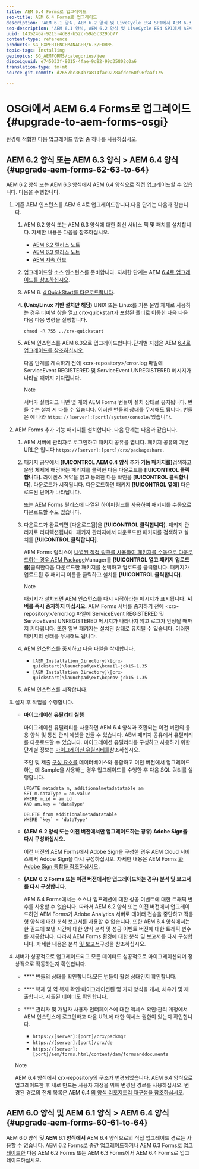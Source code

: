 ```yaml
---
title: AEM 6.4 Forms로 업그레이드
seo-title: AEM 6.4 Forms로 업그레이드
description: 'AEM 6.1 양식, AEM 6.2 양식 및 LiveCycle ES4 SP1에서 AEM 6.3 Forms로 직접 업그레이드할 수 있습니다. '
seo-description: 'AEM 6.1 양식, AEM 6.2 양식 및 LiveCycle ES4 SP1에서 AEM 6.3 Forms로 직접 업그레이드할 수 있습니다. '
uuid: 1435246a-9215-4d88-b52c-59a5c329bb77
content-type: reference
products: SG_EXPERIENCEMANAGER/6.3/FORMS
topic-tags: installing
geptopics: SG_AEMFORMS/categories/jee
discoiquuid: e745033f-8015-4fae-9d82-99d35802c0a6
translation-type: tm+mt
source-git-commit: d2657bc364b7a814fac9228afdec60f96faaf175

---
```



# OSGi에서 AEM 6.4 Forms로 업그레이드 {#upgrade-to-aem-forms-osgi}

환경에 적합한 다음 업그레이드 방법 중 하나를 사용하십시오.

## AEM 6.2 양식 또는 AEM 6.3 양식 > AEM 6.4 양식 {#upgrade-aem-forms-62-63-to-64}

AEM 6.2 양식 또는 AEM 6.3 양식에서 AEM 6.4 양식으로 직접 업그레이드할 수 있습니다. 다음을 수행합니다.

1. 기존 AEM 인스턴스를 AEM 6.4로 업그레이드합니다.다음 단계는 다음과 같습니다.

   1. AEM 6.2 양식 또는 AEM 6.3 양식에 대한 최신 서비스 팩 및 패치를 설치합니다. 자세한 내용은 다음을 참조하십시오.

      * [AEM 6.2 릴리스 노트](https://helpx.adobe.com/experience-manager/6-2/release-notes.html)
      * [AEM 6.3 릴리스 노트](https://helpx.adobe.com/experience-manager/6-3/release-notes.html)
      * [AEM 지속 허브](https://helpx.adobe.com/experience-manager/aem-releases-updates.html)
   1. 업그레이드할 소스 인스턴스를 준비합니다. 자세한 단계는 AEM [6.4로 업그레이드를 참조하십시오](/help/sites-deploying/upgrade.md#preparing%20the%20source%20instance).
   1. AEM 6. [4 QuickStart를 다운로드합니다](/help/sites-deploying/deploy.md#getting%20the%20software).
   1. **(Unix/Linux 기반 설치만 해당)** UNIX 또는 Linux를 기본 운영 체제로 사용하는 경우 터미널 창을 열고 crx-quickstart가 포함된 폴더로 이동한 다음 다음 다음 다음 명령을 실행합니다.

      `chmod -R 755 ../crx-quickstart`

   1. AEM 인스턴스를 AEM 6.3으로 업그레이드합니다.단계별 지침은 AEM [6.4로 업그레이드를 참조하십시오](/help/sites-deploying/upgrade.md).

      다음 단계를 계속하기 전에 &lt;crx-repository>/error.log 파일에 ServiceEvent REGISTERED 및 ServiceEvent UNREGISTERED 메시지가 나타날 때까지 기다립니다.

      >[!NOTE]
      >
      >서버가 실행되고 나면 몇 개의 AEM Forms 번들이 설치 상태로 유지됩니다. 번들 수는 설치 시 다를 수 있습니다. 이러한 번들의 상태를 무시해도 됩니다. 번들은 에 나와 `https://[server]:[port]/system/console/`있습니다.


1. AEM Forms 추가 기능 패키지를 설치합니다. 다음 단계는 다음과 같습니다.

   1. AEM 서버에 관리자로 로그인하고 패키지 공유를 엽니다. 패키지 공유의 기본 URL은 입니다 `https://[server]:[port]/crx/packageshare`.
   1. 패키지 공유에서 **[!UICONTROL AEM 6.4 양식 추가 기능 패키지를]**&#x200B;검색하고 운영 체제에 해당하는 패키지를 클릭한 다음 다운로드를 **[!UICONTROL 클릭합니다]**. 라이센스 계약을 읽고 동의한 다음 확인을 **[!UICONTROL 클릭합니다]**. 다운로드가 시작됩니다. 다운로드하면 패키지 **[!UICONTROL 옆에]** 다운로드된 단어가 나타납니다.

      또는 AEM Forms 릴리스에 나열된 하이퍼링크를 [사용하여](https://helpx.adobe.com/aem-forms/kb/aem-forms-releases.html) 패키지를 수동으로 다운로드할 수도 있습니다.

   1. 다운로드가 완료되면 [다운로드됨]을 **[!UICONTROL 클릭합니다]**. 패키지 관리자로 리디렉션됩니다. 패키지 관리자에서 다운로드한 패키지를 검색하고 설치를 **[!UICONTROL 클릭합니다]**.

      AEM Forms 릴리스에 [나열된 직접 링크를 사용하여 패키지를 수동으로 다운로드하는 경우 AEM Package](https://helpx.adobe.com/aem-forms/kb/aem-forms-releases.html)Manager를 **[!UICONTROL 열고 패키지 업로드를]**&#x200B;클릭한다음 다운로드한 패키지를 선택하고 업로드를 클릭합니다. 패키지가 업로드된 후 패키지 이름을 클릭하고 설치를 **[!UICONTROL 클릭합니다]**.

      >[!NOTE]
      >
      >패키지가 설치되면 AEM 인스턴스를 다시 시작하라는 메시지가 표시됩니다. **서버를 즉시 중지하지 마십시오.** AEM Forms 서버를 중지하기 전에 &lt;crx-repository>/error.log 파일에 ServiceEvent REGISTERED 및 ServiceEvent UNREGISTERED 메시지가 나타나지 않고 로그가 안정될 때까지 기다립니다. 또한 일부 패키지는 설치된 상태로 유지될 수 있습니다. 이러한 패키지의 상태를 무시해도 됩니다.

   1. AEM 인스턴스를 중지하고 다음 파일을 삭제합니다.

      * `[AEM_Installation_Directory]\[crx-quickstart]\launchpad\ext\bcmail-jdk15-1.35`
      * `[AEM_Installation_Directory]\[crx-quickstart]\launchpad\ext\bcprov-jdk15-1.35`
   1. AEM 인스턴스를 시작합니다.


1. 설치 후 작업을 수행합니다.

   * **마이그레이션 유틸리티 실행**

      마이그레이션 유틸리티를 사용하면 AEM 6.4 양식과 호환되는 이전 버전의 응용 양식 및 통신 관리 에셋을 만들 수 있습니다. AEM 패키지 공유에서 유틸리티를 다운로드할 수 있습니다. 마이그레이션 유틸리티를 구성하고 사용하기 위한 단계별 정보는 [마이그레이션 유틸리티를](/help/forms/using/migration-utility.md)참조하십시오.

      초안 및 제출 [구성 요소를](https://helpx.adobe.com/experience-manager/6-3/forms/using/integrate-draft-submission-database.html) 데이터베이스와 통합하고 이전 버전에서 업그레이드하는 데 Sample을 사용하는 경우 업그레이드를 수행한 후 다음 SQL 쿼리를 실행합니다.

      ```
      UPDATE metadata m, additionalmetadatatable am
      SET m.dataType = am.value
      WHERE m.id = am.id
      AND am.key = 'dataType'
      ```

      ```
      DELETE from additionalmetadatatable
      WHERE `key` = 'dataType'
      ```

   * **(AEM 6.2 양식 또는 이전 버전에서만 업그레이드하는 경우) Adobe Sign을 다시 구성하십시오.**

      이전 버전의 AEM Forms에서 Adobe Sign을 구성한 경우 AEM Cloud 서비스에서 Adobe Sign을 다시 구성하십시오. 자세한 내용은 AEM Forms [와 Adobe Sign 통합을 참조하십시오](/help/forms/using/adobe-sign-integration-adaptive-forms.md).

   * **(AEM 6.2 Forms 또는 이전 버전에서만 업그레이드하는 경우) 분석 및 보고서를 다시 구성합니다.**

      AEM 6.4 Forms에서는 소스나 임프레션에 대한 성공 이벤트에 대한 트래픽 변수를 사용할 수 없습니다. 따라서 AEM 6.2 양식 또는 이전 버전에서 업그레이드하면 AEM Forms가 Adobe Analytics 서버로 데이터 전송을 중단하고 적응형 양식에 대한 분석 보고서를 사용할 수 없습니다. 또한 AEM 6.4 양식에서는 한 필드에 보낸 시간에 대한 양식 분석 및 성공 이벤트 버전에 대한 트래픽 변수를 제공합니다. 따라서 AEM Forms 환경에 대한 분석 및 보고서를 다시 구성합니다. 자세한 내용은 분석 [및 보고서](/help/forms/using/configure-analytics-forms-documents.md)구성을 참조하십시오.

1. 서버가 성공적으로 업그레이드되고 모든 데이터도 성공적으로 마이그레이션되며 정상적으로 작동하는지 확인합니다.

   * **** 번들의 상태를 확인합니다.모든 번들이 활성 상태인지 확인합니다.
   * **** 복제 및 역 복제 확인:마이그레이션된 몇 가지 양식을 게시, 채우기 및 제출합니다. 제출된 데이터도 확인합니다.
   * **** 관리자 및 개발자 사용자 인터페이스에 대한 액세스 확인:관리 계정에서 AEM 인스턴스에 로그인하고 다음 URL에 대한 액세스 권한이 있는지 확인합니다.

      * `https://[server]:[port]/crx/packmgr`
      * `https://[server]:[port]/crx/de`
      * `https://[server]:[port]/aem/forms.html/content/dam/formsanddocuments`
   >[!NOTE]
   AEM 6.4 양식에서 crx-repository의 구조가 변경되었습니다. AEM 6.4 양식으로 업그레이드한 후 새로 만드는 사용자 지정을 위해 변경된 경로를 사용하십시오. 변경된 경로의 전체 목록은 AEM 6.4 [의 양식 리포지토리 재구성을 참조하십시오](/help/sites-deploying/forms-repository-restructuring-in-aem-6-4.md).

## AEM 6.0 양식 및 AEM 6.1 양식 > AEM 6.4 양식 {#upgrade-aem-forms-60-61-to-64}

AEM 6.0 양식 **및 AEM** 6.1 **양식에서** AEM 6.4 양식으로의 직접 업그레이드 경로는 사용할 수 없습니다. AEM 6.2 Forms로 중간 [업그레이드하거나](/help/forms/using/upgrade.md) AEM 6.3 Forms로 [업그레이드한](/help/forms/using/upgrade.md) 다음 AEM 6.2 Forms 또는 AEM 6.3 Forms에서 AEM 6.4 Forms로 업그레이드하십시오.
